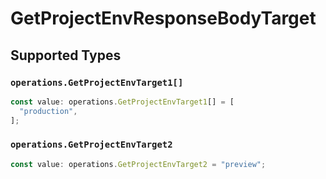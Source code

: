 # GetProjectEnvResponseBodyTarget


## Supported Types

### `operations.GetProjectEnvTarget1[]`

```typescript
const value: operations.GetProjectEnvTarget1[] = [
  "production",
];
```

### `operations.GetProjectEnvTarget2`

```typescript
const value: operations.GetProjectEnvTarget2 = "preview";
```

